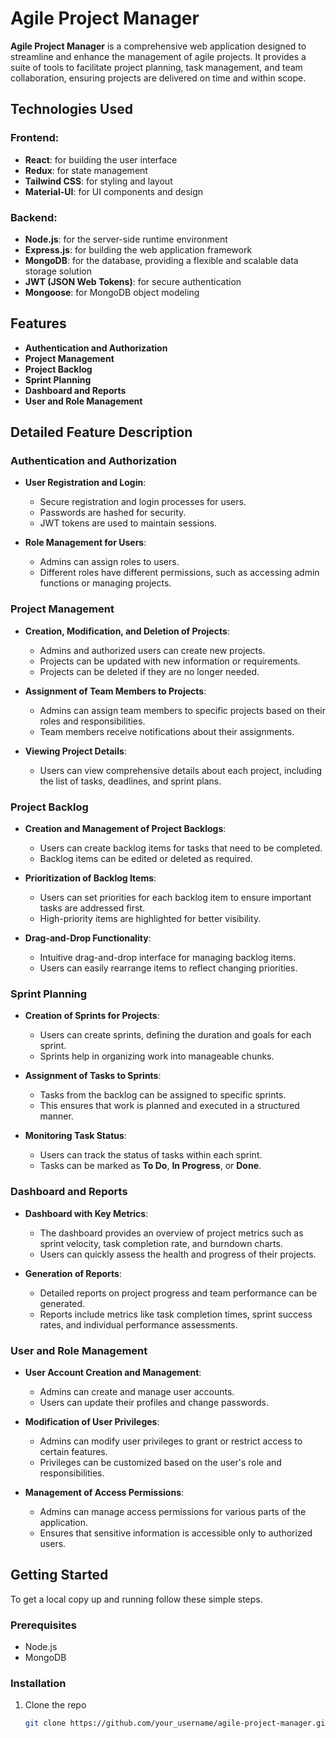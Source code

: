 # Agile Project Manager

**Agile Project Manager** is a comprehensive web application designed to streamline and enhance the management of agile projects. It provides a suite of tools to facilitate project planning, task management, and team collaboration, ensuring projects are delivered on time and within scope.

## Technologies Used

### Frontend:
- **React**: for building the user interface
- **Redux**: for state management
- **Tailwind CSS**: for styling and layout
- **Material-UI**: for UI components and design

### Backend:
- **Node.js**: for the server-side runtime environment
- **Express.js**: for building the web application framework
- **MongoDB**: for the database, providing a flexible and scalable data storage solution
- **JWT (JSON Web Tokens)**: for secure authentication
- **Mongoose**: for MongoDB object modeling

## Features

- **Authentication and Authorization**
- **Project Management**
- **Project Backlog**
- **Sprint Planning**
- **Dashboard and Reports**
- **User and Role Management**

## Detailed Feature Description

### Authentication and Authorization

- **User Registration and Login**: 
  - Secure registration and login processes for users.
  - Passwords are hashed for security.
  - JWT tokens are used to maintain sessions.

- **Role Management for Users**: 
  - Admins can assign roles to users.
  - Different roles have different permissions, such as accessing admin functions or managing projects.

### Project Management

- **Creation, Modification, and Deletion of Projects**: 
  - Admins and authorized users can create new projects.
  - Projects can be updated with new information or requirements.
  - Projects can be deleted if they are no longer needed.

- **Assignment of Team Members to Projects**: 
  - Admins can assign team members to specific projects based on their roles and responsibilities.
  - Team members receive notifications about their assignments.

- **Viewing Project Details**: 
  - Users can view comprehensive details about each project, including the list of tasks, deadlines, and sprint plans.

### Project Backlog

- **Creation and Management of Project Backlogs**: 
  - Users can create backlog items for tasks that need to be completed.
  - Backlog items can be edited or deleted as required.

- **Prioritization of Backlog Items**: 
  - Users can set priorities for each backlog item to ensure important tasks are addressed first.
  - High-priority items are highlighted for better visibility.

- **Drag-and-Drop Functionality**: 
  - Intuitive drag-and-drop interface for managing backlog items.
  - Users can easily rearrange items to reflect changing priorities.

### Sprint Planning

- **Creation of Sprints for Projects**: 
  - Users can create sprints, defining the duration and goals for each sprint.
  - Sprints help in organizing work into manageable chunks.

- **Assignment of Tasks to Sprints**: 
  - Tasks from the backlog can be assigned to specific sprints.
  - This ensures that work is planned and executed in a structured manner.

- **Monitoring Task Status**: 
  - Users can track the status of tasks within each sprint.
  - Tasks can be marked as **To Do**, **In Progress**, or **Done**.

### Dashboard and Reports

- **Dashboard with Key Metrics**: 
  - The dashboard provides an overview of project metrics such as sprint velocity, task completion rate, and burndown charts.
  - Users can quickly assess the health and progress of their projects.

- **Generation of Reports**: 
  - Detailed reports on project progress and team performance can be generated.
  - Reports include metrics like task completion times, sprint success rates, and individual performance assessments.

### User and Role Management

- **User Account Creation and Management**: 
  - Admins can create and manage user accounts.
  - Users can update their profiles and change passwords.

- **Modification of User Privileges**: 
  - Admins can modify user privileges to grant or restrict access to certain features.
  - Privileges can be customized based on the user's role and responsibilities.

- **Management of Access Permissions**: 
  - Admins can manage access permissions for various parts of the application.
  - Ensures that sensitive information is accessible only to authorized users.

## Getting Started

To get a local copy up and running follow these simple steps.

### Prerequisites

- Node.js
- MongoDB

### Installation

1. Clone the repo
   ```sh
   git clone https://github.com/your_username/agile-project-manager.git

